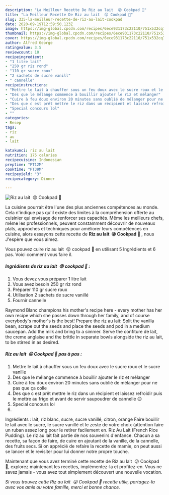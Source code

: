 ```yaml
---
description: "La Meilleur Recette De Riz au lait  😜 Cookpad 🥄"
title: "La Meilleur Recette De Riz au lait  😜 Cookpad 🥄"
slug: 335-la-meilleur-recette-de-riz-au-lait-cookpad
date: 2020-09-19T12:59:50.123Z
image: https://img-global.cpcdn.com/recipes/6ece931173c22110/751x532cq70/riz-au-lait-😜-cookpad-🥄-photo-principale-de-la-recette.jpg
thumbnail: https://img-global.cpcdn.com/recipes/6ece931173c22110/751x532cq70/riz-au-lait-😜-cookpad-🥄-photo-principale-de-la-recette.jpg
cover: https://img-global.cpcdn.com/recipes/6ece931173c22110/751x532cq70/riz-au-lait-😜-cookpad-🥄-photo-principale-de-la-recette.jpg
author: Alfred George
ratingvalue: 3.5
reviewcount: 10
recipeingredient:
- "1 litre lait"
- "250 gr riz rond"
- "110 gr sucre roux"
- "2 sachets de sucre vanill"
- " cannelle"
recipeinstructions:
- "Mettre le lait à chauffer sous un feu doux avec le sucre roux et le sucre vanille"
- "Des que le mélange commence à bouillir ajouter le riz et mélanger"
- "Cuire à feu doux environ 20 minutes sans oublié de mélanger pour ne pas que ça colle"
- "Des que c est prêt mettre le riz dans un récipient et laissez refroidir puis le mettre au frigo et avant de servir saupoudrer de cannelle 😉"
- "Special concours lol"
- ""
categories:
- Resep
tags:
- riz
- au
- lait

katakunci: riz au lait 
nutrition: 175 calories
recipecuisine: Indonesian
preptime: "PT12M"
cooktime: "PT39M"
recipeyield: "3"
recipecategory: Dinner

---
```



![Riz au lait  😜 Cookpad 🥄](https://img-global.cpcdn.com/recipes/6ece931173c22110/751x532cq70/riz-au-lait-😜-cookpad-🥄-photo-principale-de-la-recette.jpg)

La cuisine pourrait être l'une des plus anciennes compétences au monde. Cela n'indique pas qu'il existe des limites à la compréhension offerte au cuisinier qui envisage de renforcer ses capacités. Même les meilleurs chefs, même les professionnels, peuvent constamment découvrir de nouveaux plats, approches et techniques pour améliorer leurs compétences en cuisine, alors essayons cette recette de <strong> Riz au lait  😜 Cookpad 🥄 </strong>, nous J'espère que vous aimez.

<!--inarticleads1-->

Vous pouvez cuire riz au lait  😜 cookpad 🥄 en utilisant 5 Ingrédients et 6 pas. Voici comment vous faire il.

##### Ingrédients de riz au lait  😜 cookpad 🥄 :

1. Vous devez vous préparer 1 litre lait
1. Vous avez besoin 250 gr riz rond
1. Préparer 110 gr sucre roux
1. Utilisation 2 sachets de sucre vanillé
1. Fournir  cannelle


Raymond Blanc champions his mother&#39;s recipe here - every mother has her own recipe which she passes down through her family, and of course everybody&#39;s mother&#39;s is the best! Prepare the riz au lait: Split the vanilla bean, scrape out the seeds and place the seeds and pod in a medium saucepan. Add the milk and bring to a simmer. Serve the confiture de lait, the creme anglaise and the brittle in separate bowls alongside the riz au lait, to be stirred in as desired. 

<!--inarticleads2-->

##### Riz au lait  😜 Cookpad 🥄 pas à pas :

1. Mettre le lait à chauffer sous un feu doux avec le sucre roux et le sucre vanille
1. Des que le mélange commence à bouillir ajouter le riz et mélanger
1. Cuire à feu doux environ 20 minutes sans oublié de mélanger pour ne pas que ça colle
1. Des que c est prêt mettre le riz dans un récipient et laissez refroidir puis le mettre au frigo et avant de servir saupoudrer de cannelle 😉
1. Special concours lol
1. 


Ingrédients : lait, riz blanc, sucre, sucre vanillé, citron, orange Faire bouillir le lait avec le sucre, le sucre vanillé et le zeste de votre choix (attention faire un ruban assez long pour le retirer facilement en. Riz Au Lait (French Rice Pudding). Le riz au lait fait partie de nos souvenirs d&#39;enfance. Chacun a sa recette, sa façon de faire, de cuire en ajoutant de la vanille, de la cannelle, des fruits secs. Si on apprécié de refaire la recette de mamie, on peut aussi se lancer et le revisiter pour lui donner notre propre touche. 

<!--inarticleads1-->

<p>
Maintenant que vous avez terminé cette recette de Riz au lait  😜 Cookpad 🥄, explorez maintenant les recettes, implémentez-la et profitez-en. Vous ne savez jamais - vous avez tout simplement découvert une nouvelle vocation.
</p>

<p>
<i>Si vous trouvez cette Riz au lait  😜 Cookpad 🥄 recette utile, partagez-la avec vos amis ou votre famille, merci et bonne chance.</i>
</p>
